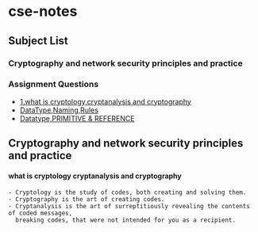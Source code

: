 # cse-notes

## Subject List

<!-- toc -->
### Cryptography and network security principles and practice

### Assignment Questions
 * [1.what is cryptology,cryptanalysis and cryptography](#what-is-cryptology-cryptanalysis-and-cryptography)
 * [DataType,Naming,Rules](#DataType-Naming-Rules)
 * [Datatype,PRIMITIVE & REFERENCE](#Datatype-PRIMITIVE-REFERENCE)




<!-- tocstop -->

## Cryptography and network security principles and practice
#### what is cryptology cryptanalysis and cryptography
```
- Cryptology is the study of codes, both creating and solving them.
- Cryptography is the art of creating codes.
- Cryptanalysis is the art of surreptitiously revealing the contents of coded messages, 
  breaking codes, that were not intended for you as a recipient.
```
